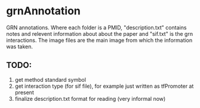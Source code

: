 # grnAnnotation
GRN annotations. Where each folder is a PMID, "description.txt" contains notes and relevent information about about the paper and "sif.txt" is the grn interactions. The image files are the main image from which the information was taken. 

## TODO:
1. get method standard symbol
2. get interaction type (for sif file), for example just written as tfPromoter at present 
3. finalize description.txt format for reading (very informal now) 
